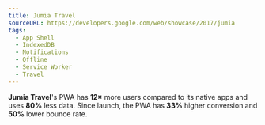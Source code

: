 ```yaml
---
title: Jumia Travel
sourceURL: https://developers.google.com/web/showcase/2017/jumia
tags:
  - App Shell
  - IndexedDB
  - Notifications
  - Offline
  - Service Worker
  - Travel
---
```


**Jumia Travel**'s PWA has **12×** more users compared to its native apps and uses **80%** less data. Since launch, the PWA has **33%** higher conversion and **50%** lower bounce rate.
